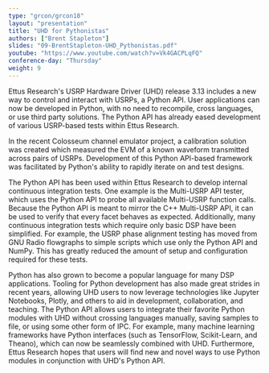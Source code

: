 ```yaml
---
type: "grcon/grcon18"
layout: "presentation"
title: "UHD for Pythonistas"
authors: ["Brent Stapleton"]
slides: "09-BrentStapleton-UHD_Pythonistas.pdf"
youtube: "https://www.youtube.com/watch?v=Vk4GACPLqFQ"
conference-day: "Thursday"
weight: 9
---
```

Ettus Research's USRP Hardware Driver (UHD) release 3.13 includes a new way to control and interact with USRPs, a Python API. User applications can now be developed in Python, with no need to recompile, cross languages, or use third party solutions. The Python API has already eased development of various USRP-based tests within Ettus Research.

In the recent Colosseum channel emulator project, a calibration solution was created which measured the EVM of a known waveform transmitted across pairs of USRPs. Development of this Python API-based framework was facilitated by Python's ability to rapidly iterate on and test designs.

The Python API has been used within Ettus Research to develop internal continuous integration tests. One example is the Multi-USRP API tester, which uses the Python API to probe all available Multi-USRP function calls. Because the Python API is meant to mirror the C++ Multi-USRP API, it can be used to verify that every facet behaves as expected. Additionally, many continuous integration tests which require only basic DSP have been simplified. For example, the USRP phase alignment testing has moved from GNU Radio flowgraphs to simple scripts which use only the Python API and NumPy. This has greatly reduced the amount of setup and configuration required for these tests.

Python has also grown to become a popular language for many DSP applications. Tooling for Python development has also made great strides in recent years, allowing UHD users to now leverage technologies like Jupyter Notebooks, Plotly, and others to aid in development, collaboration, and teaching. The Python API allows users to integrate their favorite Python modules with UHD without crossing languages manually, saving samples to file, or using some other form of IPC. For example, many machine learning frameworks have Python interfaces (such as TensorFlow, Scikit-Learn, and Theano), which can now be seamlessly combined with UHD. Furthermore, Ettus Research hopes that users will find new and novel ways to use Python modules in conjunction with UHD's Python API.
